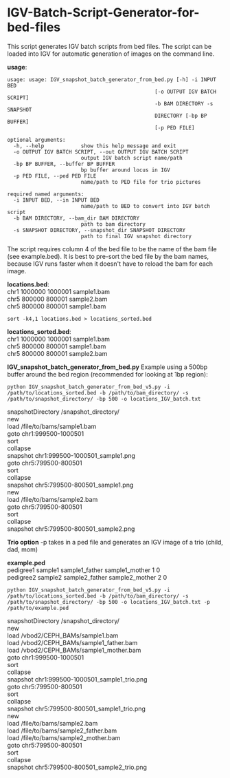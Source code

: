 # IGV-Batch-Script-Generator-for-bed-files
This script generates IGV batch scripts from bed files. The script can be loaded into IGV for automatic generation of images on the command line.

**usage**:<br/>
```
usage: usage: IGV_snapshot_batch_generator_from_bed.py [-h] -i INPUT BED
                                                [-o OUTPUT IGV BATCH SCRIPT]
                                                -b BAM DIRECTORY -s SNAPSHOT
                                                DIRECTORY [-bp BP BUFFER]
                                                [-p PED FILE]

optional arguments:
  -h, --help            show this help message and exit
  -o OUTPUT IGV BATCH SCRIPT, --out OUTPUT IGV BATCH SCRIPT
                        output IGV batch script name/path
  -bp BP BUFFER, --buffer BP BUFFER
                        bp buffer around locus in IGV
  -p PED FILE, --ped PED FILE
                        name/path to PED file for trio pictures

required named arguments:
  -i INPUT BED, --in INPUT BED
                        name/path to BED to convert into IGV batch script
  -b BAM DIRECTORY, --bam_dir BAM DIRECTORY
                        path to bam directory
  -s SNAPSHOT DIRECTORY, --snapshot_dir SNAPSHOT DIRECTORY
                        path to final IGV snapshot directory
```
The script requires column 4 of the bed file to be the name of the bam file (see example.bed). It is best to pre-sort the bed file by the bam names, because IGV runs faster when it doesn't have to reload the bam for each image.


**locations.bed**:<br/>
  chr1    1000000 1000001 sample1.bam<br/>
  chr5    800000  800001  sample2.bam<br/>
  chr5    800000  800001  sample1.bam<br/>

```
sort -k4,1 locations.bed > locations_sorted.bed
```

**locations_sorted.bed**:<br/>
  chr1    1000000 1000001 sample1.bam<br/>
  chr5    800000  800001  sample1.bam<br/>
  chr5    800000  800001  sample2.bam<br/>


**IGV_snapshot_batch_generator_from_bed.py**
Example using a 500bp buffer around the bed region (recommended for looking at 1bp region): 
```
python IGV_snapshot_batch_generator_from_bed_v5.py -i /path/to/locations_sorted.bed -b /path/to/bam_directory/ -s /path/to/snapshot_directory/ -bp 500 -o locations_IGV_batch.txt
```
snapshotDirectory /snapshot_directory/<br/>
new<br/>
load /file/to/bams/sample1.bam<br/>
goto chr1:999500-1000501<br/>
sort<br/>
collapse<br/>
snapshot chr1:999500-1000501_sample1.png<br/>
goto chr5:799500-800501<br/>
sort<br/>
collapse<br/>
snapshot chr5:799500-800501_sample1.png<br/>
new<br/>
load /file/to/bams/sample2.bam<br/>
goto chr5:799500-800501<br/>
sort<br/>
collapse<br/>
snapshot chr5:799500-800501_sample2.png<br/>


**Trio option** -p takes in a ped file and generates an IGV image of a trio (child, dad, mom)

**example.ped**<br/>
pedigree1       sample1 sample1_father  sample1_mother  1       0<br/>
pedigree2       sample2 sample2_father  sample2_mother  2       0<br/>

```
python IGV_snapshot_batch_generator_from_bed_v5.py -i /path/to/locations_sorted.bed -b /path/to/bam_directory/ -s /path/to/snapshot_directory/ -bp 500 -o locations_IGV_batch.txt -p /path/to/example.ped
```

snapshotDirectory /snapshot_directory/<br/>
new<br/>
load /vbod2/CEPH_BAMs/sample1.bam<br/>
load /vbod2/CEPH_BAMs/sample1_father.bam<br/>
load /vbod2/CEPH_BAMs/sample1_mother.bam<br/>
goto chr1:999500-1000501<br/>
sort<br/>
collapse<br/>
snapshot chr1:999500-1000501_sample1_trio.png<br/>
goto chr5:799500-800501<br/>
sort<br/>
collapse<br/>
snapshot chr5:799500-800501_sample1_trio.png<br/>
new<br/>
load /file/to/bams/sample2.bam<br/>
load /file/to/bams/sample2_father.bam<br/>
load /file/to/bams/sample2_mother.bam<br/>
goto chr5:799500-800501<br/>
sort<br/>
collapse<br/>
snapshot chr5:799500-800501_sample2_trio.png<br/>
